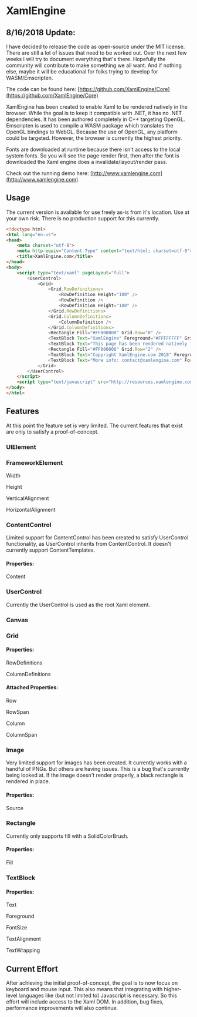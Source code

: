 # XamlEngine

## 8/16/2018 Update:

I have decided to release the code as open-source under the MIT license. There are still a lot of issues that need to be worked out. Over the next few weeks I will try to document everything that's there. Hopefully the community will contribute to make something we all want. And if nothing else, maybe it will be educational for folks trying to develop for WASM/Emscripten.

The code can be found here:
[https://github.com/XamlEngine/Core](https://github.com/XamlEngine/Core)


XamlEngine has been created to enable Xaml to be rendered natively in the browser. While the goal is to keep it compatible with .NET, it has no .NET dependencies. It has been authored completely in C++ targeting OpenGL. Emscripten is used to compile a WASM package which translates the OpenGL bindings to WebGL. Because the use of OpenGL, any platform could be targeted. However, the browser is currently the highest priority. 

Fonts are downloaded at runtime because there isn't access to the local system fonts. So you will see the page render first, then after the font is downloaded the Xaml engine does a invalidate/layout/render pass.

Check out the running demo here: [http://www.xamlengine.com](http://www.xamlengine.com)

## Usage
The current version is available for use freely as-is from it's location. Use at your own risk. There is no production support for this currently.


``` html
<!doctype html>
<html lang="en-us">
<head>
    <meta charset="utf-8">
    <meta http-equiv="Content-Type" content="text/html; charset=utf-8">
    <title>XamlEngine.com</title>
</head>
<body>
    <script type="text/xaml" pageLayout="full">
        <UserControl>
            <Grid>
                <Grid.RowDefinitions>
                    <RowDefinition Height="100" />
                    <RowDefinition />
                    <RowDefinition Height="100" />
                </Grid.RowDefinitions>
                <Grid.ColumnDefinitions>
                    <ColumnDefinition />
                </Grid.ColumnDefinitions>
                <Rectangle Fill="#FF000000" Grid.Row="0" />
                <TextBlock Text="XamlEngine" Foreground="#FFFFFFFF" Grid.Row="0" FontSize="24" VerticalAlignment="Center" HorizontalAlignment="Center" />
                <TextBlock Text="This page has been rendered natively from Xaml in your browser using WebAssembly & WebGL." Grid.Row="1" FontSize="24" VerticalAlignment="Center" HorizontalAlignment="Stretch" TextAlignment="Center" TextWrapping="Wrap" />
                <Rectangle Fill="#FF000000" Grid.Row="2" />
                <TextBlock Text="Copyright XamlEngine.com 2018" Foreground="#FFFFFFFF" Grid.Row="2" FontSize="18" VerticalAlignment="Bottom" />
                <TextBlock Text="More info: contact@xamlengine.com" Foreground="#FFFFFFFF" Grid.Row="2" FontSize="18" VerticalAlignment="Bottom" HorizontalAlignment="Right" />
            </Grid>
        </UserControl>
    </script>
    <script type="text/javascript" src="http://resources.xamlengine.com/scripts/alpha/1.0.0/XamlEngine.js"></script>
</body>
</html>
```

## Features
At this point the feature set is very limited. The current features that exist are only to satisfy a proof-of-concept.

### UIElement

### FrameworkElement
Width

Height

VerticalAlignment

HorizontalAlignment


### ContentControl
Limited support for ContentControl has been created to satisfy UserControl functionality, as UserControl inherits from ContentControl. It doesn't currently support ContentTemplates.

#### Properties:
Content

### UserControl
Currently the UserControl is used as the root Xaml element.

### Canvas

### Grid
#### Properties:
RowDefinitions

ColumnDefinitions

#### Attached Properties:
Row

RowSpan

Column

ColumnSpan

### Image
Very limited support for images has been created. It currently works with a handful of PNGs. But others are having issues. This is a bug that's currently being looked at. If the image doesn't render properly, a black rectangle is rendered in place.
#### Properties:
Source


### Rectangle
Currently only supports fill with a SolidColorBrush.
#### Properties:
Fill

### TextBlock

#### Properties:
Text

Foreground

FontSize

TextAlignment

TextWrapping

## Current Effort
After achieving the initial proof-of-concept, the goal is to now focus on keyboard and mouse input. This also means that integrating with higher-level languages like (but not limited to) Javascript is necessary. So this effort will include access to the Xaml DOM. In addition, bug fixes, performance improvements will also continue.